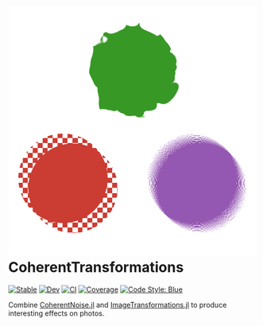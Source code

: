 # ![CoherentTransformations.jl logo](docs/assets/logo.png) CoherentTransformations

[![Stable](https://img.shields.io/badge/docs-stable-blue.svg)](https://juliawtf.github.io/CoherentTransformations.jl/stable/)
[![Dev](https://img.shields.io/badge/docs-dev-blue.svg)](https://juliawtf.github.io/CoherentTransformations.jl/dev/)
[![CI](https://github.com/JuliaWTF/CoherentTransformations.jl/actions/workflows/CI.yml/badge.svg)](https://github.com/JuliaWTF/CoherentTransformations.jl/actions/workflows/CI.yml)
[![Coverage](https://codecov.io/gh/juliawtf/CoherentTransformations.jl/branch/main/graph/badge.svg)](https://codecov.io/gh/theogf/CoherentTransformations.jl)
[![Code Style: Blue](https://img.shields.io/badge/code%20style-blue-4495d1.svg)](https://github.com/invenia/BlueStyle)

Combine [CoherentNoise.jl](https://github.com/mfiano/CoherentNoise.jl) and
[ImageTransformations.jl](https://github.com/JuliaImages/ImageTransformations.jl)
to produce interesting effects on photos.
